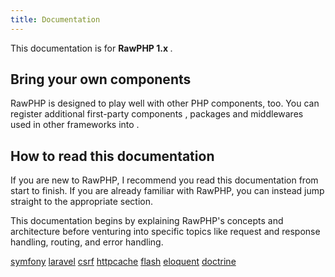 ```yaml
---
title: Documentation
---
```


<div class="alert alert-info">
    <p>
        This documentation is for <strong>RawPHP 1.x </strong>. 
    </p>
</div>

## Bring your own components

RawPHP is designed to play well with other PHP components, too. You can register
additional first-party components , packages and middlewares used in other frameworks into .

## How to read this documentation

If you are new to RawPHP, I recommend you read this documentation from start
to finish. If you are already familiar with RawPHP, you can instead jump straight
to the appropriate section.

This documentation begins by explaining RawPHP's concepts and architecture
before venturing into specific topics like request and response handling,
routing, and error handling.

[symfony](http://symfony.com/)
[laravel](http://laravel.com/)
[csrf](https://github.com/slimphp/Slim-Csrf/)
[httpcache](https://github.com/slimphp/Slim-HttpCache)
[flash](https://github.com/slimphp/Slim-Flash)
[eloquent](http://laravel.com/docs/5.1/eloquent)
[doctrine](http://www.doctrine-project.org/projects/orm.html)

